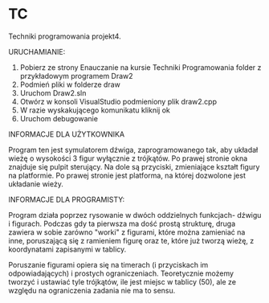 # TC
Techniki programowania projekt4.

URUCHAMIANIE:
1. Pobierz ze strony Enauczanie na kursie Techniki Programowania folder z przykładowym programem Draw2
2. Podmień pliki w folderze draw 
3. Uruchom Draw2.sln
4. Otwórz w konsoli VisualStudio podmieniony plik draw2.cpp
5. W razie wyskakującego komunikatu kliknij ok
6. Uruchom debugowanie


INFORMACJE DLA UŻYTKOWNIKA

Program ten jest symulatorem dźwiga, zaprogramowanego tak, aby układał wieżę o wysokości 3 figur wyłącznie z trójkątów.
Po prawej stronie okna znajduje się pulpit sterujący.
Na dole są przyciski, zmieniające kształt figury na platformie.
Po prawej stronie jest platforma, na której dozwolone jest układanie wieży.

INFORMACJE DLA PROGRAMISTY:

Program działa poprzez rysowanie w dwóch oddzielnych funkcjach- dźwigu i figurach. Podczas gdy ta pierwsza ma dość prostą strukturę, druga zawiera w sobie zarówno "worki" z figurami, które można zamieniać na inne, poruszającą się z ramieniem figurę oraz te, które już tworzą wieżę, z koordynatami zapisanymi w tablicy. 

Poruszanie figurami opiera się na timerach (i przyciskach im odpowiadających) i prostych ograniczeniach.
Teoretycznie możemy tworzyć i ustawiać tyle trójkątów, ile jest miejsc w tablicy (50), ale ze względu na ograniczenia zadania nie ma to sensu.

